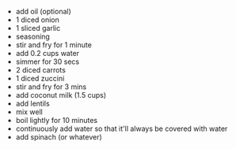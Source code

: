 - add oil (optional)
- 1 diced onion
- 1 sliced garlic
- seasoning
- stir and fry for 1 minute
- add 0.2 cups water
- simmer for 30 secs
- 2 diced carrots
- 1 diced zuccini
- stir and fry for 3 mins
- add coconut milk (1.5 cups)
- add lentils
- mix well
- boil lightly for 10 minutes
- continuously add water so that it'll always be covered with water
- add spinach (or whatever)
